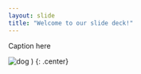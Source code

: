 ```yaml
---
layout: slide
title: "Welcome to our slide deck!"
---
```


Caption here

![dog](https://github.com/ps-developers-sandbox/20230612-Philips/assets/93654444/00505215-dd44-47a7-bfbd-55d757f48f1a)
)
{: .center}
